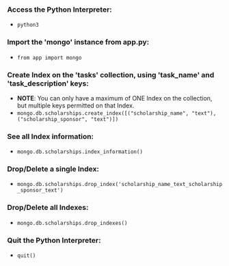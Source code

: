 ### Access the Python Interpreter:
- `python3`


### Import the 'mongo' instance from app.py:
- `from app import mongo`


### Create Index on the 'tasks' collection, using 'task_name' and 'task_description' keys:
- **NOTE**: You can only have a maximum of ONE Index on the collection, but multiple keys permitted on that Index.
- `mongo.db.scholarships.create_index([("scholarship_name", "text"), ("scholarship_sponsor", "text")])`


### See all Index information:
- `mongo.db.scholarships.index_information()`


### Drop/Delete a single Index:
- `mongo.db.scholarships.drop_index('scholarship_name_text_scholarship_sponsor_text')`


### Drop/Delete all Indexes:
- `mongo.db.scholarships.drop_indexes()`


### Quit the Python Interpreter:
- `quit()`